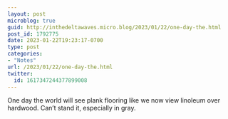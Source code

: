 ```yaml
---
layout: post
microblog: true
guid: http://inthedeltawaves.micro.blog/2023/01/22/one-day-the.html
post_id: 1792775
date: 2023-01-22T19:23:17-0700
type: post
categories:
- "Notes"
url: /2023/01/22/one-day-the.html
twitter:
  id: 1617347244377899008
---
```

<p>One day the world will see plank flooring like we now view linoleum over hardwood. Can’t stand it, especially in gray.</p>
